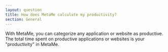 ```yaml
---
layout: question
title: How does MetaMe calculate my productivity?
section: General
---
```


With MetaMe, you can categorize any application or website as productive. The total time spent on productive applications or websites is your "productivity" in MetaMe.


